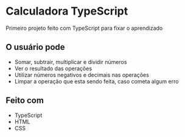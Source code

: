 # Calculadora TypeScript
Primeiro projeto feito com TypeScript para fixar o aprendizado

## O usuário pode
- Somar, subtrair, multiplicar e dividir números
- Ver o resultado das operações
- Utilizar números negativos e decimais nas operações
- Limpar a operação que esta sendo feita, caso cometa algum erro

## Feito com
- TypeScript
- HTML
- CSS
